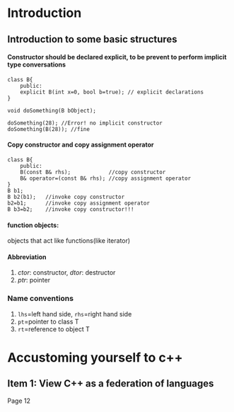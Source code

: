 # Introduction
## Introduction to some basic structures
#### Constructor should be declared **explicit**, to be prevent to perform implicit type conversations
    class B{
        public:
        explicit B(int x=0, bool b=true); // explicit declarations
    }

    void doSomething(B bObject);

    doSomething(28); //Error! no implicit constructor
    doSomething(B(28)); //fine

#### Copy constructor and copy assignment operator
    class B{
        public:
        B(const B& rhs);            //copy constructor
        B& operator=(const B& rhs); //copy assignment operator
    }
    B b1;
    B b2(b1);   //invoke copy constructor
    b2=b1;      //invoke copy assignment operator
    B b3=b2;    //invoke copy constructor!!!

#### function objects:
objects that act like functions(like iterator)

#### Abbreviation
1. *ctor*: constructor, *dtor*: destructor
2. *ptr*: pointer

### Name conventions
1. `lhs`=left hand side, `rhs`=right hand side
2. `pt`=pointer to class T
3. `rt`=reference to object T

# Accustoming yourself to c++
## Item 1: View C++ as a federation of languages
Page 12
